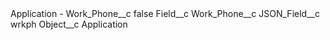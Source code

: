 <?xml version="1.0" encoding="UTF-8"?>
<CustomMetadata xmlns="http://soap.sforce.com/2006/04/metadata" xmlns:xsi="http://www.w3.org/2001/XMLSchema-instance" xmlns:xsd="http://www.w3.org/2001/XMLSchema">
    <label>Application - Work_Phone__c</label>
    <protected>false</protected>
    <values>
        <field>Field__c</field>
        <value xsi:type="xsd:string">Work_Phone__c</value>
    </values>
    <values>
        <field>JSON_Field__c</field>
        <value xsi:type="xsd:string">wrkph</value>
    </values>
    <values>
        <field>Object__c</field>
        <value xsi:type="xsd:string">Application</value>
    </values>
</CustomMetadata>
